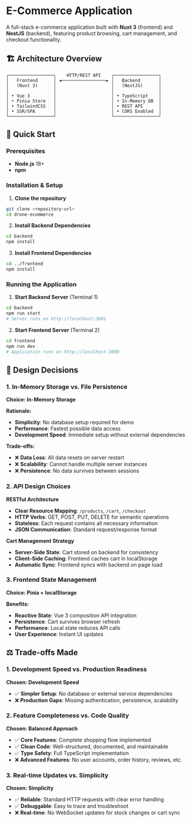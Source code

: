 # E-Commerce Application

A full-stack e-commerce application built with **Nuxt 3** (frontend) and **NestJS** (backend), featuring product browsing, cart management, and checkout functionality.

## 🏗️ Architecture Overview

```
┌─────────────────┐    HTTP/REST API    ┌─────────────────┐
│   Frontend      │ ◄─────────────────► │   Backend       │
│   (Nuxt 3)      │                     │   (NestJS)      │
│                 │                     │                 │
│ • Vue 3         │                     │ • TypeScript    │
│ • Pinia Store   │                     │ • In-Memory DB  │
│ • TailwindCSS   │                     │ • REST API      │
│ • SSR/SPA       │                     │ • CORS Enabled  │
└─────────────────┘                     └─────────────────┘
```

## 🚀 Quick Start

### Prerequisites

- **Node.js** 18+
- **npm**

### Installation & Setup

1. **Clone the repository**

```bash
git clone <repository-url>
cd drone-ecommerce
```

2. **Install Backend Dependencies**

```bash
cd backend
npm install
```

3. **Install Frontend Dependencies**

```bash
cd ../frontend
npm install
```

### Running the Application

1. **Start Backend Server** (Terminal 1)

```bash
cd backend
npm run start
# Server runs on http://localhost:3001
```

2. **Start Frontend Server** (Terminal 2)

```bash
cd frontend
npm run dev
# Application runs on http://localhost:3000
```

## 🎯 Design Decisions

### 1. **In-Memory Storage vs. File Persistence**

**Choice: In-Memory Storage**

**Rationale:**

- **Simplicity**: No database setup required for demo
- **Performance**: Fastest possible data access
- **Development Speed**: Immediate setup without external dependencies

**Trade-offs:**

- ❌ **Data Loss**: All data resets on server restart
- ❌ **Scalability**: Cannot handle multiple server instances
- ❌ **Persistence**: No data survives between sessions


### 2. **API Design Choices**

**RESTful Architecture**

- **Clear Resource Mapping**: `/products`, `/cart`, `/checkout`
- **HTTP Verbs**: GET, POST, PUT, DELETE for semantic operations
- **Stateless**: Each request contains all necessary information
- **JSON Communication**: Standard request/response format

**Cart Management Strategy**

- **Server-Side State**: Cart stored on backend for consistency
- **Client-Side Caching**: Frontend caches cart in localStorage
- **Automatic Sync**: Frontend syncs with backend on page load

### 3. **Frontend State Management**

**Choice: Pinia + localStorage**

**Benefits:**

- **Reactive State**: Vue 3 composition API integration
- **Persistence**: Cart survives browser refresh
- **Performance**: Local state reduces API calls
- **User Experience**: Instant UI updates

## ⚖️ Trade-offs Made

### 1. **Development Speed vs. Production Readiness**

**Chosen: Development Speed**

- ✅ **Simpler Setup**: No database or external service dependencies
- ❌ **Production Gaps**: Missing authentication, persistence, scalability

### 2. **Feature Completeness vs. Code Quality**

**Chosen: Balanced Approach**

- ✅ **Core Features**: Complete shopping flow implemented
- ✅ **Clean Code**: Well-structured, documented, and maintainable
- ✅ **Type Safety**: Full TypeScript implementation
- ❌ **Advanced Features**: No user accounts, order history, reviews, etc.

### 3. **Real-time Updates vs. Simplicity**

**Chosen: Simplicity**

- ✅ **Reliable**: Standard HTTP requests with clear error handling
- ✅ **Debuggable**: Easy to trace and troubleshoot
- ❌ **Real-time**: No WebSocket updates for stock changes or cart sync
